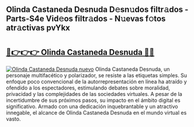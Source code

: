 ## Olinda Castaneda Desnuda D𝚎sn𝚞dos filtr𝚊dos - Parts-S4e Vid𝚎os filtr𝚊dos - N𝚞evas f𝚘tos atr𝚊ctivas pvYkx

# <h2><a href="http://mb06tch.tromn.icu/?c=Olinda+Castaneda+Desnuda">🔗👉👉👉 Olinda Castaneda Desnuda 🔗🔗</a></h2>

[![Olinda Castaneda Desnuda nuevo](https://i.imgur.com/pEAQMta.gif)](http://mb06tch.tromn.icu/?c=Olinda+Castaneda+Desnuda)
Olinda Castaneda Desnuda, un personaje multifacético y polarizador, se resiste a las etiquetas simples. Su enfoque poco convencional de la autorrepresentación en línea ha atraído y ofendido a los espectadores, estimulando debates sobre moralidad, privacidad y las complejidades de las sociedades virtuales. A pesar de la incertidumbre de sus próximos pasos, su impacto en el ámbito digital es significativo. Armado con una dedicación inquebrantable y un atractivo innegable, el alcance de Olinda Castaneda Desnuda en el mundo virtual es vasto.
